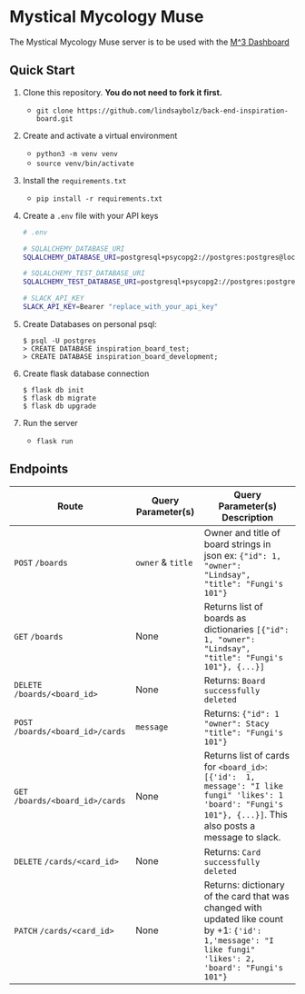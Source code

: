 # Mystical Mycology Muse

The Mystical Mycology Muse server is to be used with the [M^3 Dashboard](https://github.com/lindsaybolz/front-end-inspiration-board)

## Quick Start

1. Clone this repository. **You do not need to fork it first.**
    - `git clone https://github.com/lindsaybolz/back-end-inspiration-board.git`

1. Create and activate a virtual environment
    - `python3 -m venv venv`
    - `source venv/bin/activate`
1. Install the `requirements.txt`
    - `pip install -r requirements.txt`
1. Create a `.env` file with your API keys
    ```bash
    # .env

    # SQLALCHEMY_DATABASE_URI 
    SQLALCHEMY_DATABASE_URI=postgresql+psycopg2://postgres:postgres@localhost:5432/inspiration_board_development

    # SQLALCHEMY_TEST_DATABASE_URI
    SQLALCHEMY_TEST_DATABASE_URI=postgresql+psycopg2://postgres:postgres@localhost:5432/inspiration_board_test

    # SLACK_API_KEY
    SLACK_API_KEY=Bearer "replace_with_your_api_key"
    ```
1. Create Databases on personal psql:
   ```
   $ psql -U postgres
   > CREATE DATABASE inspiration_board_test;
   > CREATE DATABASE inspiration_board_development;
   ```
2. Create flask database connection
   ```
   $ flask db init
   $ flask db migrate
   $ flask db upgrade
   ```
3. Run the server
    - `flask run`

## Endpoints

| Route | Query Parameter(s) | Query Parameter(s) Description |
|--|--|--|
|`POST` `/boards`| `owner` & `title` | Owner and title of board strings in json ex: `{"id": 1, "owner": "Lindsay", "title": "Fungi's 101"}` |
|`GET` `/boards` | None | Returns list of boards as dictionaries `[{"id": 1, "owner": "Lindsay", "title": "Fungi's 101"}, {...}]`|
|`DELETE` `/boards/<board_id>` | None | Returns: `Board successfully deleted`|
|`POST` `/boards/<board_id>/cards` | `message` | Returns: `{"id": 1 "owner": Stacy "title": "Fungi's 101"}`|
|`GET` `/boards/<board_id>/cards` | None | Returns list of cards for `<board_id>`: `[{'id':  1, message': "I like fungi" 'likes': 1 'board': "Fungi's 101"}, {...}]`.  This also posts a message to slack.|
|`DELETE` `/cards/<card_id>` | None | Returns: `Card successfully deleted`|
|`PATCH` `/cards/<card_id>` | None | Returns: dictionary of the card that was changed with updated like count by +1: `{'id':  1,'message': "I like fungi" 'likes': 2, 'board': "Fungi's 101"}`|

